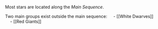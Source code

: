 Most stars are located along the *Main Sequence*.

Two main groups exist outside the main sequence:
$\quad$- [[White Dwarves]]
$\quad$- [[Red Giants]]